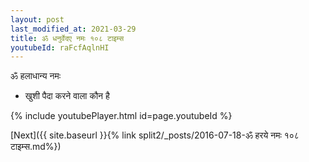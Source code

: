 ```yaml
---
layout: post
last_modified_at: 2021-03-29
title: ॐ धनुर्वेदए नमः १०८ टाइम्स
youtubeId: raFcfAqlnHI
---
```

 
 
 ॐ हलाधान्य नमः  
 
 -  खुशी पैदा करने वाला कौन है 
 
  
 
  
 
 
 
 
 
 


{% include youtubePlayer.html id=page.youtubeId %}
 
[Next]({{ site.baseurl }}{% link  split2/_posts/2016-07-18-ॐ हरये नमः १०८ टाइम्स.md%})
 
